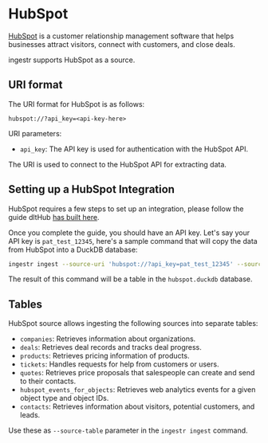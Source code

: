 # HubSpot

[HubSpot](https://www.hubspot.com/) is a customer relationship management software that helps businesses attract visitors, connect with customers, and close deals.

ingestr supports HubSpot as a source.

## URI format

The URI format for HubSpot is as follows:

```plaintext
hubspot://?api_key=<api-key-here>
```

URI parameters:

- `api_key`: The API key is used for authentication with the HubSpot API.

The URI is used to connect to the HubSpot API for extracting data.

## Setting up a HubSpot Integration

HubSpot requires a few steps to set up an integration, please follow the guide dltHub [has built here](https://dlthub.com/docs/dlt-ecosystem/verified-sources/hubspot#setup-guide).

Once you complete the guide, you should have an API key. Let's say your API key is `pat_test_12345`, here's a sample command that will copy the data from HubSpot into a DuckDB database:

```sh
ingestr ingest --source-uri 'hubspot://?api_key=pat_test_12345' --source-table 'companies' --dest-uri duckdb:///hubspot.duckdb --dest-table 'companies.data'
```

The result of this command will be a table in the `hubspot.duckdb` database.

## Tables

HubSpot source allows ingesting the following sources into separate tables:

- `companies`: Retrieves information about organizations.
- `deals`: Retrieves deal records and tracks deal progress.
- `products`: Retrieves pricing information of products.
- `tickets`: Handles requests for help from customers or users.
- `quotes`: Retrieves price proposals that salespeople can create and send to their contacts.
- `hubspot_events_for_objects`: Retrieves web analytics events for a given object type and object IDs.
- `contacts`: Retrieves information about visitors, potential customers, and leads.

Use these as `--source-table` parameter in the `ingestr ingest` command.
